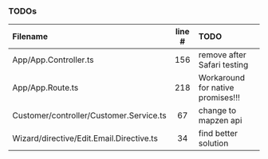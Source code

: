 ### TODOs
| Filename | line # | TODO
|:------|:------:|:------
| App/App.Controller.ts | 156 | remove after Safari testing
| App/App.Route.ts | 218 | Workaround for native promises!!!
| Customer/controller/Customer.Service.ts | 67 | change to mapzen api
| Wizard/directive/Edit.Email.Directive.ts | 34 | find better solution